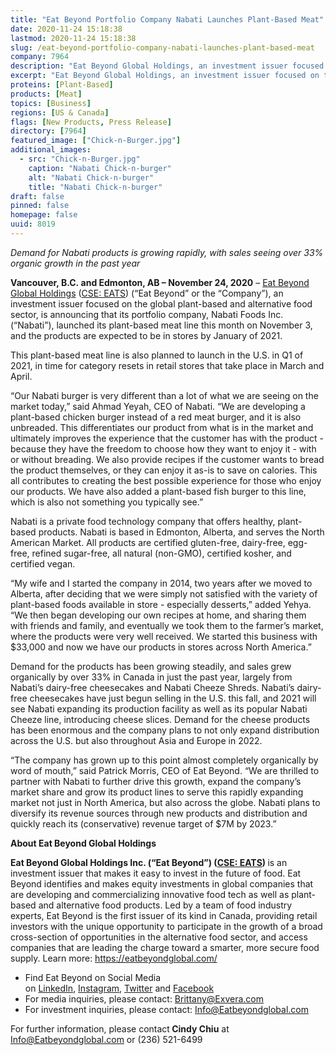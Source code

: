 ```yaml
---
title: "Eat Beyond Portfolio Company Nabati Launches Plant-Based Meat"
date: 2020-11-24 15:18:38
lastmod: 2020-11-24 15:18:38
slug: /eat-beyond-portfolio-company-nabati-launches-plant-based-meat
company: 7964
description: "Eat Beyond Global Holdings, an investment issuer focused on the global plant-based and alternative food sector, is announcing that its portfolio company, Nabati Foods, launched its plant-based meat line this month on November 3, and the products are expected to be in stores by January of 2021. This plant-based meat line is also planned to launch in the U.S. in Q1 of 2021, in time for category resets in retail stores that take place in March and April."
excerpt: "Eat Beyond Global Holdings, an investment issuer focused on the global plant-based and alternative food sector, is announcing that its portfolio company, Nabati Foods, launched its plant-based meat line this month on November 3, and the products are expected to be in stores by January of 2021. This plant-based meat line is also planned to launch in the U.S. in Q1 of 2021, in time for category resets in retail stores that take place in March and April."
proteins: [Plant-Based]
products: [Meat]
topics: [Business]
regions: [US & Canada]
flags: [New Products, Press Release]
directory: [7964]
featured_image: ["Chick-n-Burger.jpg"]
additional_images:
  - src: "Chick-n-Burger.jpg"
    caption: "Nabati Chick-n-burger"
    alt: "Nabati Chick-n-burger"
    title: "Nabati Chick-n-burger"
draft: false
pinned: false
homepage: false
uuid: 8019
---
```

<p><em>Demand for Nabati products is growing rapidly, with sales seeing over 33% organic growth in the past year </em></p>
<p><strong>Vancouver, B.C. and Edmonton, AB – November 24, 2020</strong> – <a href="https://eatbeyondglobal.us4.list-manage.com/track/click?u=aff0d7f6057fb795ab920e85f&id=a8f5b12c5b&e=10d12d1b83">Eat Beyond Global Holdings</a> (<a href="https://eatbeyondglobal.us4.list-manage.com/track/click?u=aff0d7f6057fb795ab920e85f&id=5b7bfb8eb3&e=10d12d1b83">CSE: EATS</a>) (“Eat Beyond” or the “Company”), an investment issuer focused on the global plant-based and alternative food sector, is announcing that its portfolio company, Nabati Foods Inc. (“Nabati”), launched its plant-based meat line this month on November 3, and the products are expected to be in stores by January of 2021.</p>
<p>This plant-based meat line is also planned to launch in the U.S. in Q1 of 2021, in time for category resets in retail stores that take place in March and April.</p>
<p>“Our Nabati burger is very different than a lot of what we are seeing on the market today,” said Ahmad Yeyah, CEO of Nabati. “We are developing a plant-based chicken burger instead of a red meat burger, and it is also unbreaded. This differentiates our product from what is in the market and ultimately improves the experience that the customer has with the product - because they have the freedom to choose how they want to enjoy it - with or without breading. We also provide recipes if the customer wants to bread the product themselves, or they can enjoy it as-is to save on calories. This all contributes to creating the best possible experience for those who enjoy our products. We have also added a plant-based fish burger to this line, which is also not something you typically see.”</p>
<p>Nabati is a private food technology company that offers healthy, plant-based products. Nabati is based in Edmonton, Alberta, and serves the North American Market. All products are certified gluten-free, dairy-free, egg-free, refined sugar-free, all natural (non-GMO), certified kosher, and certified vegan.</p>
<p>“My wife and I started the company in 2014, two years after we moved to Alberta, after deciding that we were simply not satisfied with the variety of plant-based foods available in store - especially desserts,” added Yehya. “We then began developing our own recipes at home, and sharing them with friends and family, and eventually we took them to the farmer’s market, where the products were very well received. We started this business with $33,000 and now we have our products in stores across North America.”</p>
<p>Demand for the products has been growing steadily, and sales grew organically by over 33% in Canada in just the past year, largely from Nabati’s dairy-free cheesecakes and Nabati Cheeze Shreds. Nabati’s dairy-free cheesecakes have just begun selling in the U.S. this fall, and 2021 will see Nabati expanding its production facility as well as its popular Nabati Cheeze line, introducing cheese slices. Demand for the cheese products has been enormous and the company plans to not only expand distribution across the U.S. but also throughout Asia and Europe in 2022.</p>
<p>“The company has grown up to this point almost completely organically by word of mouth,” said Patrick Morris, CEO of Eat Beyond. “We are thrilled to partner with Nabati to further drive this growth, expand the company’s market share and grow its product lines to serve this rapidly expanding market not just in North America, but also across the globe. Nabati plans to diversify its revenue sources through new products and distribution and quickly reach its (conservative) revenue target of $7M by 2023.”</p>
<p><strong>About Eat Beyond Global Holdings</strong></p>
<p><strong>Eat Beyond Global Holdings Inc. (“Eat Beyond”) (<a href="https://eatbeyondglobal.us4.list-manage.com/track/click?u=aff0d7f6057fb795ab920e85f&id=af593d1223&e=10d12d1b83">CSE: EATS</a>) </strong>is an investment issuer that makes it easy to invest in the future of food. Eat Beyond identifies and makes equity investments in global companies that are developing and commercializing innovative food tech as well as plant-based and alternative food products. Led by a team of food industry experts, Eat Beyond is the first issuer of its kind in Canada, providing retail investors with the unique opportunity to participate in the growth of a broad cross-section of opportunities in the alternative food sector, and access companies that are leading the charge toward a smarter, more secure food supply. Learn more: <a href="https://eatbeyondglobal.us4.list-manage.com/track/click?u=aff0d7f6057fb795ab920e85f&id=70e8371eda&e=10d12d1b83">https://eatbeyondglobal.com/</a> </p>
<ul>
<li>Find Eat Beyond on Social Media on <a href="https://eatbeyondglobal.us4.list-manage.com/track/click?u=aff0d7f6057fb795ab920e85f&id=b4332afbe0&e=10d12d1b83">LinkedIn</a>, <a href="https://eatbeyondglobal.us4.list-manage.com/track/click?u=aff0d7f6057fb795ab920e85f&id=f844b8c02d&e=10d12d1b83">Instagram</a>, <a href="https://eatbeyondglobal.us4.list-manage.com/track/click?u=aff0d7f6057fb795ab920e85f&id=da50d16fd7&e=10d12d1b83">Twitter</a> and <a href="https://eatbeyondglobal.us4.list-manage.com/track/click?u=aff0d7f6057fb795ab920e85f&id=56c9c0f2ad&e=10d12d1b83">Facebook</a> </li>
<li>For media inquiries, please contact: <a href="mailto:Brittany@Exvera.com">Brittany@Exvera.com</a></li>
<li>For investment inquiries, please contact: <a href="mailto:Info@Eatbeyondglobal.com">I</a><a href="mailto:Info@Eatbeyondglobal.com">nfo@Eatbeyondglobal.com</a> </li>
</ul>
<p>For further information, please contact<strong> Cindy Chiu</strong> at <a href="mailto:Info@Eatbeyondglobal.com">Info@Eatbeyondglobal.com</a> or (236) 521-6499</p>
